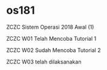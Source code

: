 # os181
ZCZC Sistem Operasi 2018 Awal (1)

ZCZC W01 Telah Mencoba Tutorial 1

ZCZC W02 Sudah Mencoba Tutorial 2

ZCZC W03 telah dilaksanakan
